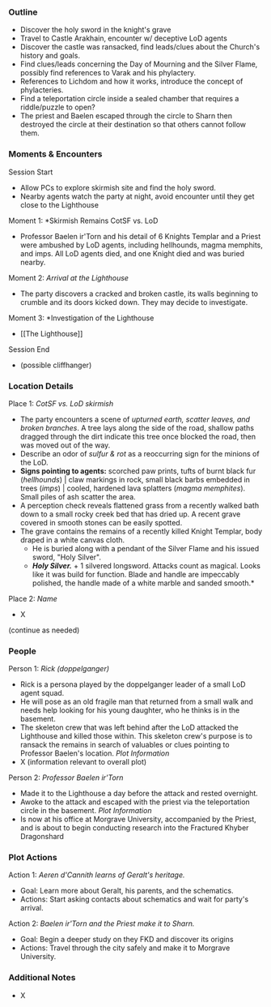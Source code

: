 ### Outline
- Discover the holy sword in the knight's grave
- Travel to Castle Arakhain, encounter w/ deceptive LoD agents
- Discover the castle was ransacked, find leads/clues about the Church's history and goals.
- Find clues/leads concerning the Day of Mourning and the Silver Flame, possibly find references to Varak and his phylactery.
- References to Lichdom and how it works, introduce the concept of phylacteries.
- Find a teleportation circle inside a sealed chamber that requires a riddle/puzzle to open? 
- The priest and Baelen escaped through the circle to Sharn then destroyed the circle at their destination so that others cannot follow them.
### Moments & Encounters

Session Start
- Allow PCs to explore skirmish site and find the holy sword.
- Nearby agents watch the party at night, avoid encounter until they get close to the Lighthouse

Moment 1: *Skirmish Remains CotSF vs. LoD
- Professor Baelen ir'Torn and his detail of 6 Knights Templar and a Priest were ambushed by LoD agents, including hellhounds, magma memphits, and imps. All LoD agents died, and one Knight died and was buried nearby.

Moment 2: *Arrival at the Lighthouse*
- The party discovers a cracked and broken castle, its walls beginning to crumble and its doors kicked down. They may decide to investigate.

Moment 3: *Investigation of the Lighthouse
- [[The Lighthouse]]

Session End
- (possible cliffhanger)

### Location Details

Place 1: *CotSF vs. LoD skirmish*
- The party encounters a scene of *upturned earth, scatter leaves, and broken branches*. A tree lays along the side of the road, shallow paths dragged through the dirt indicate this tree once blocked the road, then was moved out of the way.
- Describe an odor of *sulfur & rot* as a reoccurring sign for the minions of the LoD.
- **Signs pointing to agents:** scorched paw prints, tufts of burnt black fur (*hellhounds*) | claw markings in rock, small black barbs embedded in trees (*imps*) | cooled, hardened lava splatters (*magma memphites*). Small piles of ash scatter the area.
- A perception check reveals flattened grass from a recently walked bath down to a small rocky creek bed that has dried up. A recent grave covered in smooth stones can be easily spotted.
- The grave contains the remains of a recently killed Knight Templar, body draped in a white canvas cloth.
	- He is buried along with a pendant of the Silver Flame and his issued sword, "Holy Silver".
	- ***Holy Silver.*** + 1 silvered longsword. Attacks count as magical. Looks like it was build for function. Blade and handle are impeccably polished, the handle made of a white marble and sanded smooth.*

Place 2: *Name*
- X

(continue as needed)
### People

Person 1: *Rick (doppelganger)*
- Rick is a persona played by the doppelganger leader of a small LoD agent squad.
- He will pose as an old fragile man that returned from a small walk and needs help looking for his young daughter, who he thinks is in the basement.
- The skeleton crew that was left behind after the LoD attacked the Lighthouse and killed those within. This skeleton crew's purpose is to ransack the remains in search of valuables or clues pointing to Professor Baelen's location.
*Plot Information*
- X (information relevant to overall plot)

Person 2: *Professor Baelen ir'Torn*
- Made it to the Lighthouse a day before the attack and rested overnight.
- Awoke to the attack and escaped with the priest via the teleportation circle in the basement.
*Plot Information*
- Is now at his office at Morgrave University, accompanied by the Priest, and is about to begin conducting research into the Fractured Khyber Dragonshard
### Plot Actions

Action 1: *Aeren d'Cannith learns of Geralt's heritage.*
- Goal: Learn more about Geralt, his parents, and the schematics.
- Actions: Start asking contacts about schematics and wait for party's arrival.

Action 2: *Baelen ir'Torn and the Priest make it to Sharn.*
- Goal: Begin a deeper study on they FKD and discover its origins
- Actions: Travel through the city safely and make it to Morgrave University.
### Additional Notes
- X